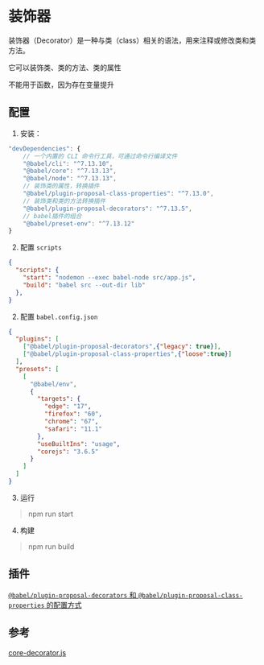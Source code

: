 # 装饰器

装饰器（Decorator）是一种与类（class）相关的语法，用来注释或修改类和类方法。

它可以装饰类、类的方法、类的属性

不能用于函数，因为存在变量提升

## 配置
1. 安装：
```js
"devDependencies": {
    // 一个内置的 CLI 命令行工具，可通过命令行编译文件
    "@babel/cli": "^7.13.10", 
    "@babel/core": "^7.13.13",
    "@babel/node": "^7.13.13",
    // 装饰类的属性，转换插件
    "@babel/plugin-proposal-class-properties": "^7.13.0",
    // 装饰类和类的方法转换插件
    "@babel/plugin-proposal-decorators": "^7.13.5",
    // babel插件的组合
    "@babel/preset-env": "^7.13.12"
}
```
2. 配置 `scripts`
```json
{
  "scripts": {
    "start": "nodemon --exec babel-node src/app.js",
    "build": "babel src --out-dir lib"
  },
}
```
2. 配置 `babel.config.json`
```json
{
  "plugins": [
    ["@babel/plugin-proposal-decorators",{"legacy": true}],
    ["@babel/plugin-proposal-class-properties",{"loose":true}]
  ],
  "presets": [
    [
      "@babel/env",
      {
        "targets": {
          "edge": "17",
          "firefox": "60",
          "chrome": "67",
          "safari": "11.1"
        },
        "useBuiltIns": "usage",
        "corejs": "3.6.5"
      }
    ]
  ]
}
```
3. 运行
> npm run start
4. 构建
> npm run build


## 插件
[`@babel/plugin-proposal-decorators` 和 `@babel/plugin-proposal-class-properties` 的配置方式](https://babeljs.io/docs/en/babel-plugin-proposal-decorators#class-decorator)


## 参考
[core-decorator.js](https://github.com/jayphelps/core-decorators.js)